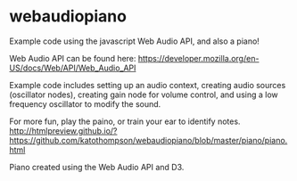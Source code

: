 # webaudiopiano
Example code using the javascript Web Audio API, and also a piano!

Web Audio API can be found here: https://developer.mozilla.org/en-US/docs/Web/API/Web_Audio_API

Example code includes setting up an audio context, creating audio sources (oscillator nodes),
creating gain node for volume control, and using a low frequency oscillator to modify the sound.

For more fun, play the paino, or train your ear to identify notes.
http://htmlpreview.github.io/?https://github.com/katothompson/webaudiopiano/blob/master/piano/piano.html

Piano created using the Web Audio API and D3.
